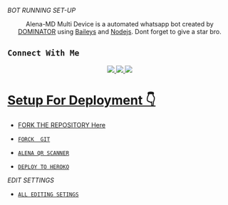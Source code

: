    *BOT RUNNING SET-UP*

<p align="center">
Alena-MD Multi Device is a automated whatsapp bot created by <a href="https://github.com/dominator454" target="_blank">DOMINATOR</a> using <a href="https://github.com/adiwajshing/Baileys" target="_blank">Baileys</a> and <a href="https://github.com/nodejs" target="_blank">Nodejs</a>. Dont forget to give a star bro.
</p>

## ```Connect With Me```
<p align="center">
<a href="https://wa.me/919968778724"><img src="https://img.shields.io/badge/Contact DOMINATOR-25D366?style=for-the-badge&logo=whatsapp&logoColor=white" />
<a href="https://chat.whatsapp.com/HYj9wu5Jrv6CROxyeQbHoS"><img src="https://img.shields.io/badge/Join Official GC-25D366?style=for-the-badge&logo=whatsapp&logoColor=white" />
<a href="https://youtube.com/channel/UCg4QaZEcldHdC5Y6kO1VDVg"><img src="https://img.shields.io/badge/Subscribe DOMINATOR-ff0000?style=for-the-badge&logo=youtube&logoColor=ff000000&link=https://www.youtube.com/c/BOTINDO" /><br>
</p>

# Setup For Deployment 👇

- FORK THE REPOSITORY [Here](https://github.com/dominator454/Alena-MD/fork)

* [`FORCK  GIT`](https://github.com/dominator454/Alena-MD/fork)

 * [`ALENA QR SCANNER`](https://replit.com/@DGXeon/Cheems-Bot-Multi-Device-Qr-Code-Generator?output%20only=1&lite=1#index.js)

* [`DEPLOY TO HEROKO`](https://heroku.com/deploy?template=https://github.com/dominator454/Alena-MD)

*EDIT SETTINGS*

* [`ALL EDITING SETINGS`](https://github.com/dominator454/Alena-MD/blob/Jsl-Beta/settings.js)
